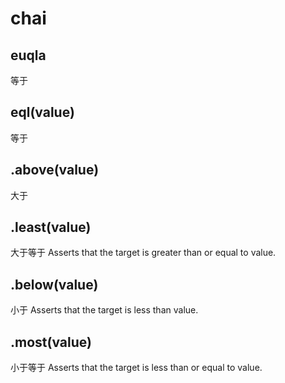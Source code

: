 # chai

## euqla
  等于
## eql(value)
  等于
## .above(value)
  大于
## .least(value)
  大于等于
Asserts that the target is greater than or equal to value.


## .below(value)
  小于
Asserts that the target is less than value.

## .most(value)
  小于等于
Asserts that the target is less than or equal to value.
